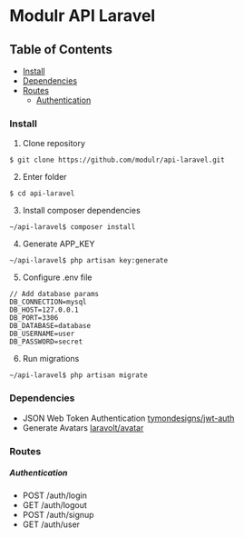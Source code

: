 # Modulr API Laravel


## Table of Contents

- [Install](#install)
- [Dependencies](#dependencies)
- [Routes](#routes)
    - [Authentication](#authentication)


### Install

1. Clone repository

```
$ git clone https://github.com/modulr/api-laravel.git
```

2. Enter folder

```
$ cd api-laravel
```

3. Install composer dependencies

```
~/api-laravel$ composer install
```

4. Generate APP_KEY

```
~/api-laravel$ php artisan key:generate
```

5. Configure .env file

```
// Add database params
DB_CONNECTION=mysql
DB_HOST=127.0.0.1
DB_PORT=3306
DB_DATABASE=database
DB_USERNAME=user
DB_PASSWORD=secret
```

6. Run migrations

```
~/api-laravel$ php artisan migrate
```


### Dependencies

- JSON Web Token Authentication [tymondesigns/jwt-auth](https://github.com/tymondesigns/jwt-auth)
- Generate Avatars [laravolt/avatar](https://github.com/laravolt/avatar)


### Routes

##### Authentication

- POST /auth/login
- GET /auth/logout
- POST /auth/signup
- GET /auth/user
